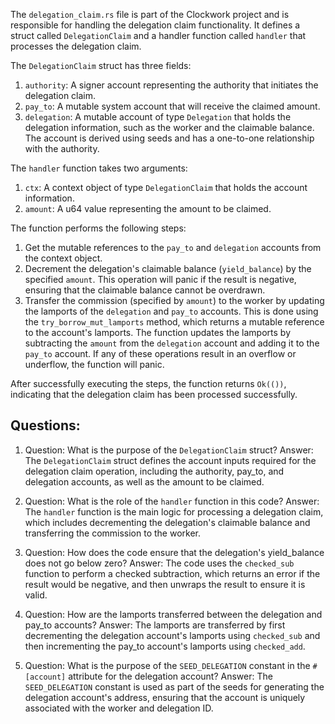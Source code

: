 
The `delegation_claim.rs` file is part of the Clockwork project and is responsible for handling the delegation claim functionality. It defines a struct called `DelegationClaim` and a handler function called `handler` that processes the delegation claim.

The `DelegationClaim` struct has three fields:

1. `authority`: A signer account representing the authority that initiates the delegation claim.
2. `pay_to`: A mutable system account that will receive the claimed amount.
3. `delegation`: A mutable account of type `Delegation` that holds the delegation information, such as the worker and the claimable balance. The account is derived using seeds and has a one-to-one relationship with the authority.

The `handler` function takes two arguments:

1. `ctx`: A context object of type `DelegationClaim` that holds the account information.
2. `amount`: A u64 value representing the amount to be claimed.

The function performs the following steps:

1. Get the mutable references to the `pay_to` and `delegation` accounts from the context object.
2. Decrement the delegation's claimable balance (`yield_balance`) by the specified `amount`. This operation will panic if the result is negative, ensuring that the claimable balance cannot be overdrawn.
3. Transfer the commission (specified by `amount`) to the worker by updating the lamports of the `delegation` and `pay_to` accounts. This is done using the `try_borrow_mut_lamports` method, which returns a mutable reference to the account's lamports. The function updates the lamports by subtracting the `amount` from the `delegation` account and adding it to the `pay_to` account. If any of these operations result in an overflow or underflow, the function will panic.

After successfully executing the steps, the function returns `Ok(())`, indicating that the delegation claim has been processed successfully.
## Questions: 
 1. Question: What is the purpose of the `DelegationClaim` struct?
   Answer: The `DelegationClaim` struct defines the account inputs required for the delegation claim operation, including the authority, pay_to, and delegation accounts, as well as the amount to be claimed.

2. Question: What is the role of the `handler` function in this code?
   Answer: The `handler` function is the main logic for processing a delegation claim, which includes decrementing the delegation's claimable balance and transferring the commission to the worker.

3. Question: How does the code ensure that the delegation's yield_balance does not go below zero?
   Answer: The code uses the `checked_sub` function to perform a checked subtraction, which returns an error if the result would be negative, and then unwraps the result to ensure it is valid.

4. Question: How are the lamports transferred between the delegation and pay_to accounts?
   Answer: The lamports are transferred by first decrementing the delegation account's lamports using `checked_sub` and then incrementing the pay_to account's lamports using `checked_add`.

5. Question: What is the purpose of the `SEED_DELEGATION` constant in the `#[account]` attribute for the delegation account?
   Answer: The `SEED_DELEGATION` constant is used as part of the seeds for generating the delegation account's address, ensuring that the account is uniquely associated with the worker and delegation ID.
    